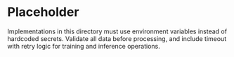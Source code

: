 # Placeholder

Implementations in this directory must use environment variables instead of hardcoded secrets. Validate all data before processing, and include timeout with retry logic for training and inference operations.

